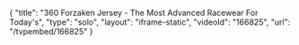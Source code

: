 {
    "title": "360 Forzaken Jersey - The Most Advanced Racewear For Today's",
    "type": "solo",
    "layout": "iframe-static",
    "videoId": "166825",
    "url": "\/tvpembed\/166825"
}